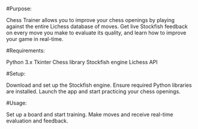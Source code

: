 #Purpose:

Chess Trainer allows you to improve your chess openings by playing against the entire Lichess database of moves. Get live Stockfish feedback on every move you make to evaluate its quality, and learn how to improve your game in real-time.

#Requirements:

Python 3.x
Tkinter
Chess library
Stockfish engine
Lichess API

#Setup:

Download and set up the Stockfish engine.
Ensure required Python libraries are installed.
Launch the app and start practicing your chess openings.

#Usage:

Set up a board and start training.
Make moves and receive real-time evaluation and feedback.
